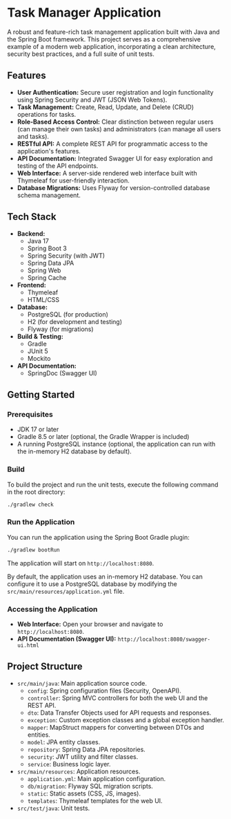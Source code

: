 # Task Manager Application

A robust and feature-rich task management application built with Java and the Spring Boot framework. This project serves as a comprehensive example of a modern web application, incorporating a clean architecture, security best practices, and a full suite of unit tests.

## Features

*   **User Authentication:** Secure user registration and login functionality using Spring Security and JWT (JSON Web Tokens).
*   **Task Management:** Create, Read, Update, and Delete (CRUD) operations for tasks.
*   **Role-Based Access Control:** Clear distinction between regular users (can manage their own tasks) and administrators (can manage all users and tasks).
*   **RESTful API:** A complete REST API for programmatic access to the application's features.
*   **API Documentation:** Integrated Swagger UI for easy exploration and testing of the API endpoints.
*   **Web Interface:** A server-side rendered web interface built with Thymeleaf for user-friendly interaction.
*   **Database Migrations:** Uses Flyway for version-controlled database schema management.

## Tech Stack

*   **Backend:**
    *   Java 17
    *   Spring Boot 3
    *   Spring Security (with JWT)
    *   Spring Data JPA
    *   Spring Web
    *   Spring Cache
*   **Frontend:**
    *   Thymeleaf
    *   HTML/CSS
*   **Database:**
    *   PostgreSQL (for production)
    *   H2 (for development and testing)
    *   Flyway (for migrations)
*   **Build & Testing:**
    *   Gradle
    *   JUnit 5
    *   Mockito
*   **API Documentation:**
    *   SpringDoc (Swagger UI)

## Getting Started

### Prerequisites

*   JDK 17 or later
*   Gradle 8.5 or later (optional, the Gradle Wrapper is included)
*   A running PostgreSQL instance (optional, the application can run with the in-memory H2 database by default).

### Build

To build the project and run the unit tests, execute the following command in the root directory:

```bash
./gradlew check
```

### Run the Application

You can run the application using the Spring Boot Gradle plugin:

```bash
./gradlew bootRun
```

The application will start on `http://localhost:8080`.

By default, the application uses an in-memory H2 database. You can configure it to use a PostgreSQL database by modifying the `src/main/resources/application.yml` file.

### Accessing the Application

*   **Web Interface:** Open your browser and navigate to `http://localhost:8080`.
*   **API Documentation (Swagger UI):** `http://localhost:8080/swagger-ui.html`

## Project Structure

*   `src/main/java`: Main application source code.
    *   `config`: Spring configuration files (Security, OpenAPI).
    *   `controller`: Spring MVC controllers for both the web UI and the REST API.
    *   `dto`: Data Transfer Objects used for API requests and responses.
    *   `exception`: Custom exception classes and a global exception handler.
    *   `mapper`: MapStruct mappers for converting between DTOs and entities.
    *   `model`: JPA entity classes.
    *   `repository`: Spring Data JPA repositories.
    *   `security`: JWT utility and filter classes.
    *   `service`: Business logic layer.
*   `src/main/resources`: Application resources.
    *   `application.yml`: Main application configuration.
    *   `db/migration`: Flyway SQL migration scripts.
    *   `static`: Static assets (CSS, JS, images).
    *   `templates`: Thymeleaf templates for the web UI.
*   `src/test/java`: Unit tests.
